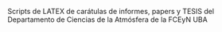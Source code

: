 Scripts de LATEX de carátulas de informes, papers y TESIS del Departamento de Ciencias de la Atmósfera de la FCEyN UBA
